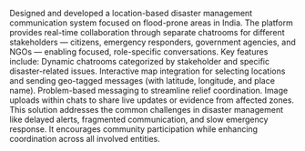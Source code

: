 Designed and developed a location-based disaster management communication system focused on flood-prone areas in India. The platform provides real-time collaboration through separate chatrooms for different stakeholders — citizens, emergency responders, government agencies, and NGOs — enabling focused, role-specific conversations.
Key features include:
Dynamic chatrooms categorized by stakeholder and specific disaster-related issues.
Interactive map integration for selecting locations and sending geo-tagged messages (with latitude, longitude, and place name).
Problem-based messaging to streamline relief coordination.
Image uploads within chats to share live updates or evidence from affected zones.
This solution addresses the common challenges in disaster management like delayed alerts, fragmented communication, and slow emergency response. It encourages community participation while enhancing coordination across all involved entities.
